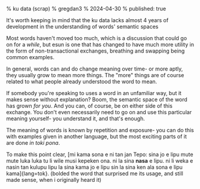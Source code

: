 % ku data (scrap)
% gregdan3
% 2024-04-30
% published: true

It's worth keeping in mind that the ku data lacks almost 4 years of development
in the understanding of words' semantic spaces

Most words haven't moved too much, which is a discussion that could go on for a
_while_, but esun is one that has changed to have much more utility in the form
of non-transactional exchanges, breathing and swapping being common examples.

In general, words can and do change meaning over time- or more aptly, they
usually grow to mean more things. The "more" things are of course related to
what people already understood the word to mean.

If somebody you're speaking to uses a word in an unfamiliar way, but it makes
sense without explanation? Boom, the semantic space of the word has grown _for
you_. And you can, of course, be on either side of this exchange. You don't even
necessarily need to go on and use this particular meaning yourself- you
understand it, and that's enough.

The meaning of words is known by repetition and exposure- you can do this with
examples given in another language, but the most exciting parts of it are done
_in toki pona_.

To make this point clear, [mi kama sona e ni tan jan Tepo: sina jo e lipu mute
mute luka luka tu li wile musi kepeken ona. ni la sina **nasa** e lipu. ni
li weka e nasin tan kulupu lipu la sina kama jo e lipu sin la sina ken ala
sona e lipu kama]{lang=tok}. (bolded the word that surprised me its usage, and
still made sense, when i originally heard it)
